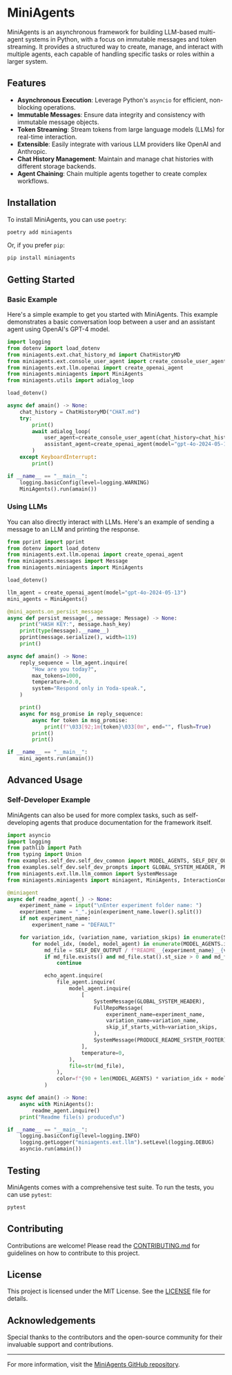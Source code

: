 # MiniAgents

MiniAgents is an asynchronous framework for building LLM-based multi-agent systems in Python, with a focus on immutable messages and token streaming. It provides a structured way to create, manage, and interact with multiple agents, each capable of handling specific tasks or roles within a larger system.

## Features

- **Asynchronous Execution**: Leverage Python's `asyncio` for efficient, non-blocking operations.
- **Immutable Messages**: Ensure data integrity and consistency with immutable message objects.
- **Token Streaming**: Stream tokens from large language models (LLMs) for real-time interaction.
- **Extensible**: Easily integrate with various LLM providers like OpenAI and Anthropic.
- **Chat History Management**: Maintain and manage chat histories with different storage backends.
- **Agent Chaining**: Chain multiple agents together to create complex workflows.

## Installation

To install MiniAgents, you can use `poetry`:

```sh
poetry add miniagents
```

Or, if you prefer `pip`:

```sh
pip install miniagents
```

## Getting Started

### Basic Example

Here's a simple example to get you started with MiniAgents. This example demonstrates a basic conversation loop between a user and an assistant agent using OpenAI's GPT-4 model.

```python
import logging
from dotenv import load_dotenv
from miniagents.ext.chat_history_md import ChatHistoryMD
from miniagents.ext.console_user_agent import create_console_user_agent
from miniagents.ext.llm.openai import create_openai_agent
from miniagents.miniagents import MiniAgents
from miniagents.utils import adialog_loop

load_dotenv()

async def amain() -> None:
    chat_history = ChatHistoryMD("CHAT.md")
    try:
        print()
        await adialog_loop(
            user_agent=create_console_user_agent(chat_history=chat_history),
            assistant_agent=create_openai_agent(model="gpt-4o-2024-05-13"),
        )
    except KeyboardInterrupt:
        print()

if __name__ == "__main__":
    logging.basicConfig(level=logging.WARNING)
    MiniAgents().run(amain())
```

### Using LLMs

You can also directly interact with LLMs. Here's an example of sending a message to an LLM and printing the response.

```python
from pprint import pprint
from dotenv import load_dotenv
from miniagents.ext.llm.openai import create_openai_agent
from miniagents.messages import Message
from miniagents.miniagents import MiniAgents

load_dotenv()

llm_agent = create_openai_agent(model="gpt-4o-2024-05-13")
mini_agents = MiniAgents()

@mini_agents.on_persist_message
async def persist_message(_, message: Message) -> None:
    print("HASH KEY:", message.hash_key)
    print(type(message).__name__)
    pprint(message.serialize(), width=119)
    print()

async def amain() -> None:
    reply_sequence = llm_agent.inquire(
        "How are you today?",
        max_tokens=1000,
        temperature=0.0,
        system="Respond only in Yoda-speak.",
    )

    print()
    async for msg_promise in reply_sequence:
        async for token in msg_promise:
            print(f"\033[92;1m{token}\033[0m", end="", flush=True)
        print()
        print()

if __name__ == "__main__":
    mini_agents.run(amain())
```

## Advanced Usage

### Self-Developer Example

MiniAgents can also be used for more complex tasks, such as self-developing agents that produce documentation for the framework itself.

```python
import asyncio
import logging
from pathlib import Path
from typing import Union
from examples.self_dev.self_dev_common import MODEL_AGENTS, SELF_DEV_OUTPUT, SKIPS_FOR_REPO_VARIATIONS, FullRepoMessage
from examples.self_dev.self_dev_prompts import GLOBAL_SYSTEM_HEADER, PRODUCE_README_SYSTEM_FOOTER
from miniagents.ext.llm.llm_common import SystemMessage
from miniagents.miniagents import miniagent, MiniAgents, InteractionContext

@miniagent
async def readme_agent(_) -> None:
    experiment_name = input("\nEnter experiment folder name: ")
    experiment_name = "_".join(experiment_name.lower().split())
    if not experiment_name:
        experiment_name = "DEFAULT"

    for variation_idx, (variation_name, variation_skips) in enumerate(SKIPS_FOR_REPO_VARIATIONS.items()):
        for model_idx, (model, model_agent) in enumerate(MODEL_AGENTS.items()):
            md_file = SELF_DEV_OUTPUT / f"README__{experiment_name}__{variation_name}__{model}.md"
            if md_file.exists() and md_file.stat().st_size > 0 and md_file.read_text(encoding="utf-8").strip():
                continue

            echo_agent.inquire(
                file_agent.inquire(
                    model_agent.inquire(
                        [
                            SystemMessage(GLOBAL_SYSTEM_HEADER),
                            FullRepoMessage(
                                experiment_name=experiment_name,
                                variation_name=variation_name,
                                skip_if_starts_with=variation_skips,
                            ),
                            SystemMessage(PRODUCE_README_SYSTEM_FOOTER),
                        ],
                        temperature=0,
                    ),
                    file=str(md_file),
                ),
                color=f"{90 + len(MODEL_AGENTS) * variation_idx + model_idx};1",
            )

async def amain() -> None:
    async with MiniAgents():
        readme_agent.inquire()
    print("Readme file(s) produced\n")

if __name__ == "__main__":
    logging.basicConfig(level=logging.INFO)
    logging.getLogger("miniagents.ext.llm").setLevel(logging.DEBUG)
    asyncio.run(amain())
```

## Testing

MiniAgents comes with a comprehensive test suite. To run the tests, you can use `pytest`:

```sh
pytest
```

## Contributing

Contributions are welcome! Please read the [CONTRIBUTING.md](https://github.com/teremterem/MiniAgents/blob/main/CONTRIBUTING.md) for guidelines on how to contribute to this project.

## License

This project is licensed under the MIT License. See the [LICENSE](https://github.com/teremterem/MiniAgents/blob/main/LICENSE) file for details.

## Acknowledgements

Special thanks to the contributors and the open-source community for their invaluable support and contributions.

---

For more information, visit the [MiniAgents GitHub repository](https://github.com/teremterem/MiniAgents).
